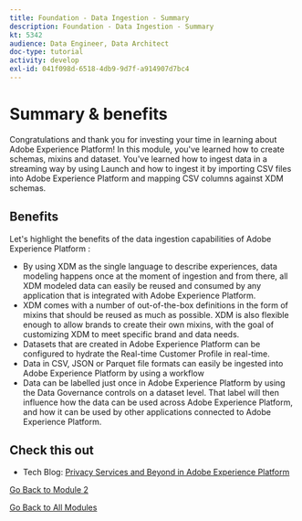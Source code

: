 ```yaml
---
title: Foundation - Data Ingestion - Summary
description: Foundation - Data Ingestion - Summary
kt: 5342
audience: Data Engineer, Data Architect
doc-type: tutorial
activity: develop
exl-id: 041f098d-6518-4db9-9d7f-a914907d7bc4
---
```

# Summary & benefits

Congratulations and thank you for investing your time in learning about Adobe Experience Platform! 
In this module, you've learned how to create schemas, mixins and dataset. You've learned how to ingest data in a streaming way by using Launch and how to ingest it by importing CSV files into Adobe Experience Platform and mapping CSV columns against XDM schemas. 

## Benefits

Let's highlight the benefits of the data ingestion capabilities of Adobe Experience Platform :

- By using XDM as the single language to describe experiences, data modeling happens once at the moment of ingestion and from there, all XDM modeled data can easily be reused and consumed by any application that is integrated with Adobe Experience Platform.
- XDM comes with a number of out-of-the-box definitions in the form of mixins that should be reused as much as possible. XDM is also flexible enough to allow brands to create their own mixins, with the goal of customizing XDM to meet specific brand and data needs.
- Datasets that are created in Adobe Experience Platform can be configured to hydrate the Real-time Customer Profile in real-time. 
- Data in CSV, JSON or Parquet file formats can easily be ingested into Adobe Experience Platform by using a workflow
- Data can be labelled just once in Adobe Experience Platform by using the Data Governance controls on a dataset level. That label will then influence how the data can be used across Adobe Experience Platform, and how it can be used by other applications connected to Adobe Experience Platform.

## Check this out

- Tech Blog: [Privacy Services and Beyond in Adobe Experience Platform](https://medium.com/adobetech/privacy-services-and-beyond-in-adobe-experience-platform-31b8d7e9292)

[Go Back to Module 2](./data-ingestion.md)

[Go Back to All Modules](../../overview.md)
